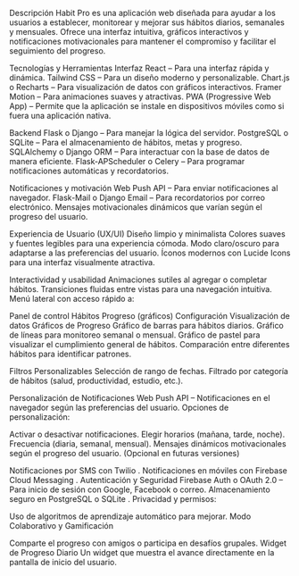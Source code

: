 Descripción
Habit Pro es una aplicación web diseñada para ayudar a los usuarios a establecer, monitorear y mejorar sus hábitos diarios, semanales y mensuales. Ofrece una interfaz intuitiva, gráficos interactivos y notificaciones motivacionales para mantener el compromiso y facilitar el seguimiento del progreso.

Tecnologías y Herramientas
Interfaz
React – Para una interfaz rápida y dinámica.
Tailwind CSS – Para un diseño moderno y personalizable.
Chart.js o Recharts – Para visualización de datos con gráficos interactivos.
Framer Motion – Para animaciones suaves y atractivas.
PWA (Progressive Web App) – Permite que la aplicación se instale en dispositivos móviles como si fuera una aplicación nativa.

Backend
Flask o Django – Para manejar la lógica del servidor.
PostgreSQL o SQLite – Para el almacenamiento de hábitos, metas y progreso.
SQLAlchemy o Django ORM – Para interactuar con la base de datos de manera eficiente.
Flask-APScheduler o Celery – Para programar notificaciones automáticas y recordatorios.

Notificaciones y motivación
Web Push API – Para enviar notificaciones al navegador.
Flask-Mail o Django Email – Para recordatorios por correo electrónico.
Mensajes motivacionales dinámicos que varían según el progreso del usuario.

Experiencia de Usuario (UX/UI)
Diseño limpio y minimalista
Colores suaves y fuentes legibles para una experiencia cómoda.
Modo claro/oscuro para adaptarse a las preferencias del usuario.
Íconos modernos con Lucide Icons para una interfaz visualmente atractiva.

Interactividad y usabilidad
Animaciones sutiles al agregar o completar hábitos.
Transiciones fluidas entre vistas para una navegación intuitiva.
Menú lateral con acceso rápido a:

Panel de control
Hábitos
Progreso (gráficos)
Configuración
Visualización de datos
Gráficos de Progreso
Gráfico de barras para hábitos diarios.
Gráfico de líneas para monitoreo semanal o mensual.
Gráfico de pastel para visualizar el cumplimiento general de hábitos.
Comparación entre diferentes hábitos para identificar patrones.

Filtros Personalizables
Selección de rango de fechas.
Filtrado por categoría de hábitos (salud, productividad, estudio, etc.).

Personalización de Notificaciones
Web Push API – Notificaciones en el navegador según las preferencias del usuario.
Opciones de personalización:

Activar o desactivar notificaciones.
Elegir horarios (mañana, tarde, noche).
Frecuencia (diaria, semanal, mensual).
Mensajes dinámicos motivacionales según el progreso del usuario.
(Opcional en futuras versiones)

Notificaciones por SMS con Twilio .
Notificaciones en móviles con Firebase Cloud Messaging .
Autenticación y Seguridad
Firebase Auth o OAuth 2.0 – Para inicio de sesión con Google, Facebook o correo.
Almacenamiento seguro en PostgreSQL o SQLite .
Privacidad y permisos:



Uso de algoritmos de aprendizaje automático para mejorar.
Modo Colaborativo y Gamificación

Comparte el progreso con amigos o participa en desafíos grupales.
Widget de Progreso Diario
Un widget que muestra el avance directamente en la pantalla de inicio del usuario.
